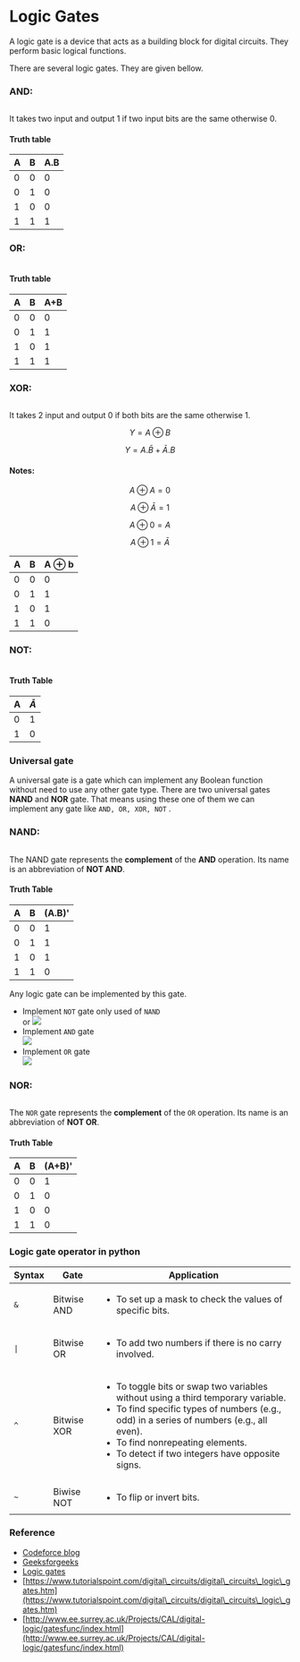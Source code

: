 # Logic Gates

A logic gate is a device that acts as a building block for digital circuits. They perform basic logical functions.

There are several logic gates. They are given bellow.&#x20;

### AND:&#x20;

<figure><img src="../../.gitbook/assets/and-gate.png" alt=""><figcaption></figcaption></figure>

It takes two input and output 1 if two input bits are the same otherwise 0.

#### Truth table

| A | B | A.B |
| - | - | --- |
| 0 | 0 | 0   |
| 0 | 1 | 0   |
| 1 | 0 | 0   |
| 1 | 1 | 1   |

### OR:&#x20;

<figure><img src="../../.gitbook/assets/or-gate.png" alt=""><figcaption></figcaption></figure>

#### Truth table

| A | B | A+B |
| - | - | --- |
| 0 | 0 | 0   |
| 0 | 1 | 1   |
| 1 | 0 | 1   |
| 1 | 1 | 1   |

### XOR:

<figure><img src="../../.gitbook/assets/xor-gate-symbol.jpg" alt=""><figcaption></figcaption></figure>

It takes 2 input and output 0 if both bits are the same otherwise 1.

$$ Y= A \oplus B $$

$$ Y = A.\bar{B} + \bar{A}.B $$

#### Notes:

$$A \oplus A = 0$$

$$A \oplus \bar{A} = 1$$

$$A \oplus 0 = A$$

$$A \oplus 1 = \bar{A}$$

| A | B | A $\oplus$ b |
| - | - | ------------ |
| 0 | 0 | 0            |
| 0 | 1 | 1            |
| 1 | 0 | 1            |
| 1 | 1 | 0            |

### NOT:

<figure><img src="../../.gitbook/assets/NOT-GATE-FIG-5-compressor.jpg" alt=""><figcaption></figcaption></figure>

#### Truth Table

| A | $\bar{A}$ |
| - | --------- |
| 0 | 1         |
| 1 | 0         |

### Universal gate

A universal gate is a gate which can implement any Boolean function without need to use any other gate type. There are two universal gates **NAND** and **NOR** gate. That means using these one of them we can implement any gate like `AND, OR, XOR, NOT` .&#x20;

### NAND:

<img src="../../.gitbook/assets/file.drawing (1).svg" alt="" class="gitbook-drawing">

The NAND gate represents the **complement** of the **AND** operation. Its name is an abbreviation of **NOT AND**.

#### Truth Table

| A | B | (A.B)' |
| - | - | ----------- |
| 0 | 0 | 1           |
| 0 | 1 | 1           |
| 1 | 0 | 1           |
| 1 | 1 | 0           |

Any logic gate can be implemented by this gate.

* Implement `NOT` gate only used of `NAND`\
  <img src="../../.gitbook/assets/not_using_nand (1).png" alt="" data-size="original">or ![](../../.gitbook/assets/not\_using\_nand.png)
* Implement `AND` gate\
  ![](../../.gitbook/assets/and\_using\_nand.png)
* Implement `OR` gate\
  ![](../../.gitbook/assets/or\_using\_nand.png)

### NOR:

<img src="../../.gitbook/assets/file.drawing (2).svg" alt="" class="gitbook-drawing">



The `NOR` gate represents the **complement** of the `OR` operation. Its name is an abbreviation of **NOT OR**.

#### Truth Table

| A | B | (A+B)' |
| - | - | ----------- |
| 0 | 0 | 1           |
| 0 | 1 | 0           |
| 1 | 0 | 0           |
| 1 | 1 | 0           |

### Logic gate operator in python

| Syntax | Gate        | Application                                                                                                                                                                                                                                                                                   |
| ------ | ----------- | --------------------------------------------------------------------------------------------------------------------------------------------------------------------------------------------------------------------------------------------------------------------------------------------- |
| `&`    | Bitwise AND | <ul><li>To set up a mask to check the values of specific bits.</li></ul>                                                                                                                                                                                                                      |
| `\|`   | Bitwise OR  | <ul><li>To add two numbers if there is no carry involved.</li></ul>                                                                                                                                                                                                                           |
| `^`    | Bitwise XOR | <ul><li>To toggle bits or swap two variables without using a third temporary variable.</li><li>To find specific types of numbers (e.g., odd) in a series of numbers (e.g., all even).</li><li>To find nonrepeating elements.</li><li>To detect if two integers have opposite signs.</li></ul> |
| `~`    | Biwise NOT  | <ul><li>To flip or invert bits.</li></ul>                                                                                                                                                                                                                                                     |

### Reference

* [Codeforce blog](https://codeforces.com/blog/entry/73490)
* [Geeksforgeeks](https://www.geeksforgeeks.org/bitwise-operators-in-c-cpp/)
* [Logic gates](https://www.techtarget.com/whatis/definition/bitwise)
* [https://www.tutorialspoint.com/digital\_circuits/digital\_circuits\_logic\_gates.htm](https://www.tutorialspoint.com/digital\_circuits/digital\_circuits\_logic\_gates.htm)
* [http://www.ee.surrey.ac.uk/Projects/CAL/digital-logic/gatesfunc/index.html](http://www.ee.surrey.ac.uk/Projects/CAL/digital-logic/gatesfunc/index.html)
